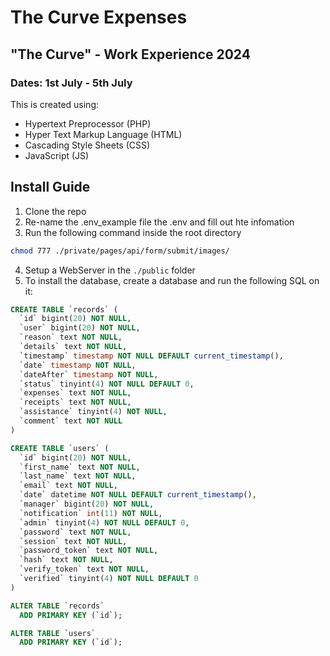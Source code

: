 # The Curve Expenses

## "The Curve" - Work Experience 2024

### Dates: 1st July - 5th July

This is created using:
  - Hypertext Preprocessor (PHP)
  - Hyper Text Markup Language (HTML)
  - Cascading Style Sheets (CSS)
  - JavaScript (JS)


## Install Guide
1) Clone the repo
2) Re-name the .env_example file the .env and fill out hte infomation
3) Run the following command inside the root directory
```bash
chmod 777 ./private/pages/api/form/submit/images/
```
4) Setup a WebServer in the `./public` folder
5) To install the database, create a database and run the following SQL on it:
```SQL
CREATE TABLE `records` (
  `id` bigint(20) NOT NULL,
  `user` bigint(20) NOT NULL,
  `reason` text NOT NULL,
  `details` text NOT NULL,
  `timestamp` timestamp NOT NULL DEFAULT current_timestamp(),
  `date` timestamp NOT NULL,
  `dateAfter` timestamp NOT NULL,
  `status` tinyint(4) NOT NULL DEFAULT 0,
  `expenses` text NOT NULL,
  `receipts` text NOT NULL,
  `assistance` tinyint(4) NOT NULL,
  `comment` text NOT NULL
)
```

```SQL
CREATE TABLE `users` (
  `id` bigint(20) NOT NULL,
  `first_name` text NOT NULL,
  `last_name` text NOT NULL,
  `email` text NOT NULL,
  `date` datetime NOT NULL DEFAULT current_timestamp(),
  `manager` bigint(20) NOT NULL,
  `notification` int(11) NOT NULL,
  `admin` tinyint(4) NOT NULL DEFAULT 0,
  `password` text NOT NULL,
  `session` text NOT NULL,
  `password_token` text NOT NULL,
  `hash` text NOT NULL,
  `verify_token` text NOT NULL,
  `verified` tinyint(4) NOT NULL DEFAULT 0
)
```

```SQL
ALTER TABLE `records`
  ADD PRIMARY KEY (`id`);
```
```SQL
ALTER TABLE `users`
  ADD PRIMARY KEY (`id`);
```
